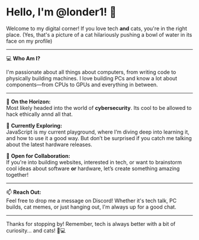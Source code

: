 # Hello, I'm @londer1! 👋

Welcome to my digital corner! If you love tech **and** cats, you're in the right place. (Yes, that's a picture of a cat hilariously pushing a bowl of water in its face on my profile)

---

💻 **Who Am I?**

I'm passionate about all things about computers, from writing code to physically building machines. I love building PCs and know a lot about components—from CPUs to GPUs and everything in between.

---

🔐 **On the Horizon:**  
Most likely headed into the world of **cybersecurity**. Its cool to be allowed to hack ethically annd all that.

🌱 **Currently Exploring:**  
JavaScript is my current playground, where I’m diving deep into learning it, and how to use it a good way. But don’t be surprised if you catch me talking about the latest hardware releases.

🤝 **Open for Collaboration:**  
If you're into building websites, interested in tech, or want to brainstorm cool ideas about software **or** hardware, let’s create something amazing together!

---

📫 **Reach Out:**  
Feel free to drop me a message on Discord! Whether it's tech talk, PC builds, cat memes, or just hanging out, I'm always up for a good chat.

---

Thanks for stopping by! Remember, tech is always better with a bit of curiosity... and cats! 🐾💻

<!---
londer1/londer1 is a ✨ special ✨ repository because its `README.md` (this file) appears on your GitHub profile.
You can click the Preview link to take a look at your changes.
--->
